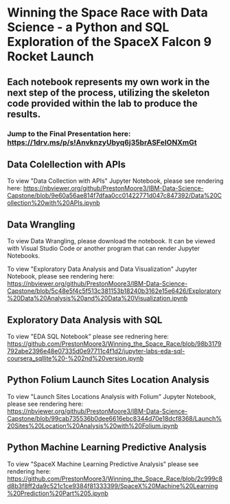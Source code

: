 # Winning the Space Race with Data Science - a Python and SQL Exploration of the SpaceX Falcon 9 Rocket Launch

## Each notebook represents my own work in the next step of the process, utilizing the skeleton code provided within the lab to produce the results.

### Jump to the Final Presentation here: https://1drv.ms/p/s!AnvknzyUbyq6j35brASFeIONXmGt

## Data Colellection with APIs

To view "Data Collection with APIs" Jupyter Notebook, please see rendering here:
https://nbviewer.org/github/PrestonMoore3/IBM-Data-Science-Capstone/blob/9e60a56ae814f7dfaa0cc01422771d047c847392/Data%20Collection%20with%20APIs.ipynb

## Data Wrangling

To view Data Wrangling, please download the notebook. It can be viewed with Visual Studio Code or another program that can render Jupyter Notebooks.

To view "Exploratory Data Analysis and Data Visualization" Jupyter Notebook, please see rendering here:
https://nbviewer.org/github/PrestonMoore3/IBM-Data-Science-Capstone/blob/5c48e5f4c5f513c381153b18240b3162e15e6426/Exploratory%20Data%20Analysis%20and%20Data%20Visualization.ipynb

## Exploratory Data Analysis with SQL

To view "EDA SQL Notebook" please see rednering here: https://github.com/PrestonMoore3/Winning_the_Space_Race/blob/98b3179792abe2396e48e07335d0e97711c4f1d2/jupyter-labs-eda-sql-coursera_sqllite%20-%202nd%20version.ipynb

## Python Folium Launch Sites Location Analysis
To view "Launch Sites Locations Analysis with Folium" Jupyter Notebook, please see rendering here: 
https://nbviewer.org/github/PrestonMoore3/IBM-Data-Science-Capstone/blob/99cab735536b0dee6616ebc8344d70e18dcf8368/Launch%20Sites%20Location%20Analysis%20with%20Folium.ipynb

## Python Machine Learning Predictive Analysis
To view "SpaceX Machine Learning Predictive Analysis" please see rendering here: https://github.com/PrestonMoore3/Winning_the_Space_Race/blob/2c999c8d8b3f8ff2da9c521c1ce9384f81333399/SpaceX%20Machine%20Learning%20Prediction%20Part%205.ipynb


